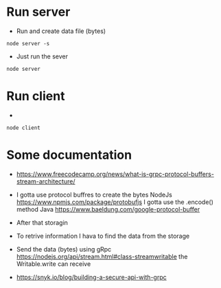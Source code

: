 # Run server
- Run and create data file (bytes)
```
node server -s
```

- Just run the sever
```
node server 
```

# Run client
- 
```
node client
```

# Some documentation

- https://www.freecodecamp.org/news/what-is-grpc-protocol-buffers-stream-architecture/


- I gotta use protocol buffres to create the bytes
NodeJs
https://www.npmjs.com/package/protobufjs
I gotta use the .encode() method
Java
https://www.baeldung.com/google-protocol-buffer
- After that storagin 
- To retrive information I hava to find the data from the storage
- Send the data (bytes) using gRpc
https://nodejs.org/api/stream.html#class-streamwritable
the Writable.write can receive <Uint8Array>

- https://snyk.io/blog/building-a-secure-api-with-grpc